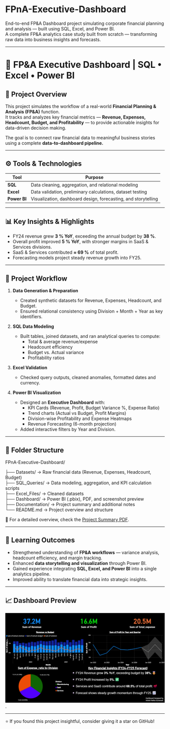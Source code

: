 # FPnA-Executive-Dashboard
End-to-end FP&A Dashboard project simulating corporate financial planning and analysis — built using SQL, Excel, and Power BI.  
A complete FP&A analytics case study built from scratch — transforming raw data into business insights and forecasts.

---

# 💼 FP&A Executive Dashboard | SQL • Excel • Power BI

## 🧠 Project Overview
This project simulates the workflow of a real-world **Financial Planning & Analysis (FP&A)** function.  
It tracks and analyzes key financial metrics — **Revenue, Expenses, Headcount, Budget, and Profitability** — to provide actionable insights for data-driven decision making.

The goal is to connect raw financial data to meaningful business stories using a complete **data-to-dashboard pipeline.**

---

## ⚙️ Tools & Technologies
| Tool | Purpose |
|------|----------|
| **SQL** | Data cleaning, aggregation, and relational modeling |
| **Excel** | Data validation, preliminary calculations, dataset testing |
| **Power BI** | Visualization, dashboard design, forecasting, and storytelling |

---

## 📊 Key Insights & Highlights
- FY24 revenue grew **3 % YoY**, exceeding the annual budget by **38 %**.  
- Overall profit improved **5 % YoY**, with stronger margins in SaaS & Services divisions.  
- SaaS & Services contributed **≈ 69 %** of total profit.  
- Forecasting models project steady revenue growth into FY25.  

---

## 🧩 Project Workflow
1. **Data Generation & Preparation**
   - Created synthetic datasets for Revenue, Expenses, Headcount, and Budget.
   - Ensured relational consistency using Division + Month + Year as key identifiers.

2. **SQL Data Modeling**
   - Built tables, joined datasets, and ran analytical queries to compute:
     - Total & average revenue/expense
     - Headcount efficiency
     - Budget vs. Actual variance
     - Profitability ratios

3. **Excel Validation**
   - Checked query outputs, cleaned anomalies, formatted dates and currency.

4. **Power BI Visualization**
   - Designed an **Executive Dashboard** with:
     - KPI Cards (Revenue, Profit, Budget Variance %, Expense Ratio)
     - Trend charts (Actual vs Budget, Profit Margins)
     - Division-wise Profitability and Expense Heatmaps
     - Revenue Forecasting (6-month projection)
   - Added interactive filters by Year and Division.

---

## 📁 Folder Structure

FPnA-Executive-Dashboard/

├── Datasets/ → Raw financial data (Revenue, Expenses, Headcount, Budget)  
├── SQL_Queries/ → Data modeling, aggregation, and KPI calculation scripts  
├── Excel_Files/ → Cleaned datasets   
├── Dashboard/ → Power BI (.pbix), PDF, and screenshot preview  
├── Documentation/ → Project summary and additional notes  
└── README.md → Project overview and structure


📄 For a detailed overview, check the [Project Summary PDF](Documentation/FP&A_Project_Summary.pdf).


---

## 🧠 Learning Outcomes
- Strengthened understanding of **FP&A workflows** — variance analysis, headcount efficiency, and margin tracking.
- Enhanced **data storytelling and visualization** through Power BI.  
- Gained experience integrating **SQL, Excel, and Power BI** into a single analytics pipeline.  
- Improved ability to translate financial data into strategic insights.

---

## 📈 Dashboard Preview
![FP&A Dashboard](Dashboard/Screenshot%202025-10-23%20113810.png).

---

⭐ If you found this project insightful, consider giving it a star on GitHub!

